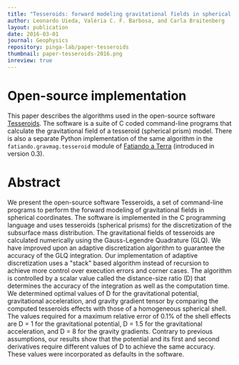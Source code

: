 ```yaml
---
title: "Tesseroids: forward modeling gravitational fields in spherical coordinates"
author: Leonardo Uieda, Valéria C. F. Barbosa, and Carla Braitenberg
layout: publication
date: 2016-03-01
journal: Geophysics
repository: pinga-lab/paper-tesseroids
thumbnail: paper-tesseroids-2016.png
inreview: true
---
```


# Open-source implementation

This paper describes the algorithms used in the open-source software
[Tesseroids](http://tesseroids.leouieda.com).
The software is a suite of C coded command-line programs that calculate the
gravitational field of a tesseroid (spherical prism) model.
 There is also a separate Python implementation of the same algorithm in the
`fatiando.gravmag.tesseroid` module of
[Fatiando a Terra](http://www.fatiando.org) (introduced in version 0.3).


# Abstract

We present the open-source software Tesseroids, a set of command-line programs
to perform the forward modeling of gravitational fields in spherical
coordinates.  The software is implemented in the C programming language and
uses tesseroids (spherical prisms) for the discretization of the subsurface
mass distribution.  The gravitational fields of tesseroids are calculated
numerically using the Gauss-Legendre Quadrature (GLQ).  We have improved upon
an adaptive discretization algorithm to guarantee the accuracy of the GLQ
integration.  Our implementation of adaptive discretization uses a "stack"
based algorithm instead of recursion to achieve more control over execution
errors and corner cases.  The algorithm is controlled by a scalar value called
the distance-size ratio (D) that determines the accuracy of the integration as
well as the computation time.  We determined optimal values of D for the
gravitational potential, gravitational acceleration, and gravity gradient
tensor by comparing the computed tesseroids effects with those of a homogeneous
spherical shell.  The values required for a maximum relative error of 0.1% of
the shell effects are D = 1 for the gravitational potential, D = 1.5 for the
gravitational acceleration, and D = 8 for the gravity gradients.  Contrary to
previous assumptions, our results show that the potential and its first and
second derivatives require different values of D to achieve the same accuracy.
These values were incorporated as defaults in the software.
